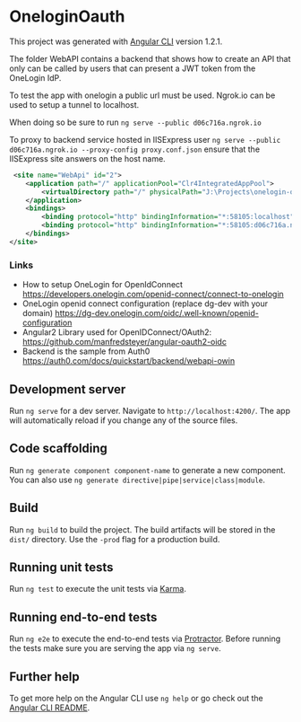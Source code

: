 # OneloginOauth

This project was generated with [Angular CLI](https://github.com/angular/angular-cli) version 1.2.1.

The folder WebAPI contains a backend that shows how to create an API that only can be called by users that can present a JWT token from the OneLogin IdP. 

To test the app with onelogin a public url must be used. Ngrok.io can be used to setup a tunnel to localhost. 

When doing so be sure to run `ng serve --public d06c716a.ngrok.io`

To proxy to backend service hosted in IISExpress user `ng serve --public d06c716a.ngrok.io --proxy-config proxy.conf.json` ensure that the IISExpress site answers on the host name. 

``` xml
 <site name="WebApi" id="2">
    <application path="/" applicationPool="Clr4IntegratedAppPool">
        <virtualDirectory path="/" physicalPath="J:\Projects\onelogin-oauth\WebApi\WebApi" />
    </application>
    <bindings>
        <binding protocol="http" bindingInformation="*:58105:localhost" />
        <binding protocol="http" bindingInformation="*:58105:d06c716a.ngrok.io" /> <!-- this is the important line -->
    </bindings>
</site>
```


### Links
* How to setup OneLogin for OpenIdConnect https://developers.onelogin.com/openid-connect/connect-to-onelogin 
* OneLogin openid connect configuration (replace dg-dev with your domain) https://dg-dev.onelogin.com/oidc/.well-known/openid-configuration
* Angular2 Library used for OpenIDConnect/OAuth2: https://github.com/manfredsteyer/angular-oauth2-oidc
* Backend is the sample from Auth0 https://auth0.com/docs/quickstart/backend/webapi-owin

## Development server

Run `ng serve` for a dev server. Navigate to `http://localhost:4200/`. The app will automatically reload if you change any of the source files.

## Code scaffolding

Run `ng generate component component-name` to generate a new component. You can also use `ng generate directive|pipe|service|class|module`.

## Build

Run `ng build` to build the project. The build artifacts will be stored in the `dist/` directory. Use the `-prod` flag for a production build.

## Running unit tests

Run `ng test` to execute the unit tests via [Karma](https://karma-runner.github.io).

## Running end-to-end tests

Run `ng e2e` to execute the end-to-end tests via [Protractor](http://www.protractortest.org/).
Before running the tests make sure you are serving the app via `ng serve`.

## Further help

To get more help on the Angular CLI use `ng help` or go check out the [Angular CLI README](https://github.com/angular/angular-cli/blob/master/README.md).
